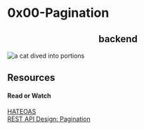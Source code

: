 <h1 align center>0x00-Pagination</h1>

<h2 align="center"> backend</h2>
<img src="https://s3.amazonaws.com/alx-intranet.hbtn.io/uploads/medias/2019/12/3646eb02de6527ca5d83.png?X-Amz-Algorithm=AWS4-HMAC-SHA256&X-Amz-Credential=AKIARDDGGGOUSBVO6H7D%2F20240329%2Fus-east-1%2Fs3%2Faws4_request&X-Amz-Date=20240329T195146Z&X-Amz-Expires=86400&X-Amz-SignedHeaders=host&X-Amz-Signature=bfda3dc2d284039e4c11917b5d7925f817f89af18b6cd23493712af5823424d8" alt="a cat dived into portions">

<h2>Resources</h2>
<h4>Read or Watch</h4>
<a href="https://en.wikipedia.org/wiki/HATEOAS">HATEOAS</a> <br>
<a href="https://www.moesif.com/blog/technical/api-design/REST-API-Design-Filtering-Sorting-and-Pagination/#pagination">REST API Design: Pagination</a>